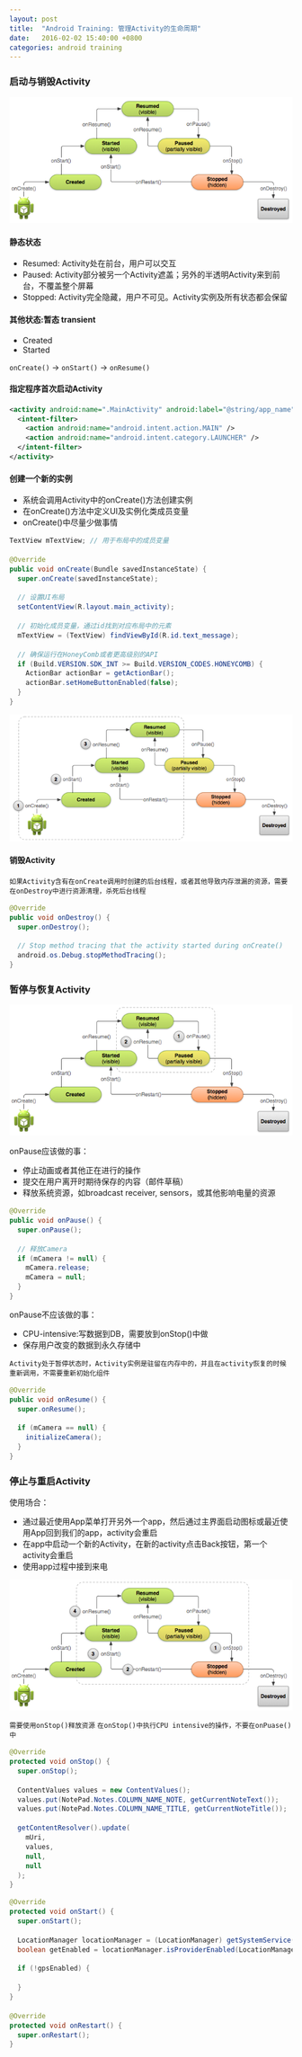 ```yaml
---
layout: post
title:  "Android Training: 管理Activity的生命周期"
date:   2016-02-02 15:40:00 +0800
categories: android training
---
```

### 启动与销毁Activity
![Basic LifeCycle of Activity](/images/manage-activity/basic-lifecycle.png)

#### 静态状态
* Resumed: Activity处在前台，用户可以交互
* Paused: Activity部分被另一个Activity遮盖；另外的半透明Activity来到前台，不覆盖整个屏幕
* Stopped: Activity完全隐藏，用户不可见。Activity实例及所有状态都会保留

#### 其他状态:暂态 transient
* Created
* Started

`onCreate()` -> `onStart()` -> `onResume()`

#### 指定程序首次启动Activity
```xml
<activity android:name=".MainActivity" android:label="@string/app_name">
  <intent-filter>
    <action android:name="android.intent.action.MAIN" />
    <action android:name="android.intent.category.LAUNCHER" />
  </intent-filter>
</activity>
```

#### 创建一个新的实例
* 系统会调用Activity中的onCreate()方法创建实例
* 在onCreate()方法中定义UI及实例化类成员变量
* onCreate()中尽量少做事情

```java
TextView mTextView; // 用于布局中的成员变量

@Override
public void onCreate(Bundle savedInstanceState) {
  super.onCreate(savedInstanceState);

  // 设置UI布局
  setContentView(R.layout.main_activity);

  // 初始化成员变量，通过id找到对应布局中的元素
  mTextView = (TextView) findViewById(R.id.text_message);

  // 确保运行在HoneyComb或者更高级别的API
  if (Build.VERSION.SDK_INT >= Build.VERSION_CODES.HONEYCOMB) {
    ActionBar actionBar = getActionBar();
    actionBar.setHomeButtonEnabled(false);
  }
}
```
![basic-lifecycle-create](/images/manage-activity/basic-lifecycle-create.png)

#### 销毁Activity
`如果Activity含有在onCreate调用时创建的后台线程，或者其他导致内存泄漏的资源，需要在onDestroy中进行资源清理，杀死后台线程`
```java
@Override
public void onDestroy() {
  super.onDestroy();

  // Stop method tracing that the activity started during onCreate()
  android.os.Debug.stopMethodTracing();
}
```

### 暂停与恢复Activity
![basic-lifecycle-paused](/images/manage-activity/basic-lifecycle-paused.png)

onPause应该做的事：
* 停止动画或者其他正在进行的操作
* 提交在用户离开时期待保存的内容（邮件草稿）
* 释放系统资源，如broadcast receiver, sensors，或其他影响电量的资源

```java
@Override
public void onPause() {
  super.onPause();

  // 释放Camera
  if (mCamera != null) {
    mCamera.release;
    mCamera = null;
  }
}
```

onPause不应该做的事：
* CPU-intensive:写数据到DB，需要放到onStop()中做
* 保存用户改变的数据到永久存储中

`Activity处于暂停状态时，Activity实例是驻留在内存中的，并且在activity恢复的时候重新调用，不需要重新初始化组件`

```java
@Override
public void onResume() {
  super.onResume();

  if (mCamera == null) {
    initializeCamera();
  }
}
```

### 停止与重启Activity
使用场合：
* 通过最近使用App菜单打开另外一个app，然后通过主界面启动图标或最近使用App回到我们的app，activity会重启
* 在app中启动一个新的Activity，在新的activity点击Back按钮，第一个activity会重启
* 使用app过程中接到来电

![basic-lifecycle-stopped](/images/manage-activity/basic-lifecycle-stopped.png)

`需要使用onStop()释放资源` `在onStop()中执行CPU intensive的操作，不要在onPuase()中`

```java
@Override
protected void onStop() {
  super.onStop();

  ContentValues values = new ContentValues();
  values.put(NotePad.Notes.COLUMN_NAME_NOTE, getCurrentNoteText());
  values.put(NotePad.Notes.COLUMN_NAME_TITLE, getCurrentNoteTitle());

  getContentResolver().update(
    mUri,
    values,
    null,
    null
  );
}
```

```java
@Override
protected void onStart() {
  super.onStart();

  LocationManager locationManager = (LocationManager) getSystemService(Context.LOCATION_SERVICE);
  boolean getEnabled = locationManager.isProviderEnabled(LocationManager.GPS_PROVIDER);

  if (!gpsEnabled) {

  }
}

@Override
protected void onRestart() {
  super.onRestart();
}
```
